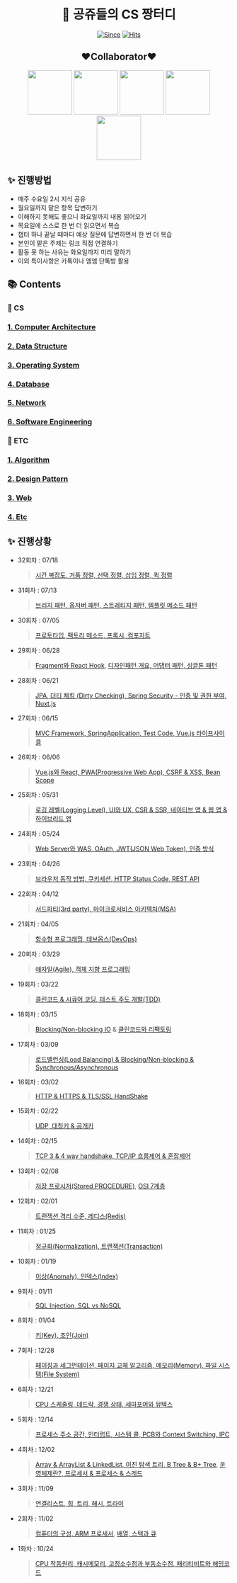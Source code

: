 <div align="center">
   
# :crown: 공쥬들의 CS 짱터디

[![Since](https://img.shields.io/badge/since-2022.10.19-333333.svg?style=flat-square)](https://github.com/SeoYeonBae/CS_study)
[![Hits](https://hits.seeyoufarm.com/api/count/incr/badge.svg?url=https%3A%2F%2Fgithub.com%2FSeoYeonBae%2FCS_study&count_bg=%23000000&title_bg=%23EFB0E9&icon=&icon_color=%23E7E7E7&title=hits&edge_flat=false)](https://hits.seeyoufarm.com)

   
## :heart:Collaborator:heart:
[<img src="https://user-images.githubusercontent.com/101535851/197534463-7804a8d6-13fc-427a-8e5f-533356329d64.png" width = 100>](https://github.com/SeoYeonBae)
[<img src="https://user-images.githubusercontent.com/101535851/197529689-8f333988-5396-4528-862f-78143f94e0de.png" width = 100>](https://github.com/YunjooK)
[<img src="https://user-images.githubusercontent.com/101535851/197529776-f8dae22d-ad7c-4f4d-9888-ed80dc32b277.png" width = 100>](https://github.com/seoyeong8081)
[<img src="https://avatars.githubusercontent.com/u/69101568?v=4" width = 100>](https://github.com/jangyejoo)
[<img src="https://user-images.githubusercontent.com/101535851/198839477-67b2efc8-a772-4bca-ac8b-51768ded8ae2.png" width = 100>](https://github.com/Han7sunny)
</div>

## **:sparkles: 진행방법**

- 매주 수요일 2시 지식 공유
- 월요일까지 맡은 항목 답변하기
- 이해하지 못해도 좋으니 화요일까지 내용 읽어오기
- 목요일에 스스로 한 번 더 읽으면서 복습
- 챕터 하나 끝날 때마다 예상 질문에 답변하면서 한 번 더 복습
- 본인이 맡은 주제는 링크 직접 연결하기
- 활동 못 하는 사유는 화요일까지 미리 말하기
- 이외 특이사항은 카톡이나 엠엠 단톡방 활용

## **📚 Contents**
### 📌 CS
### **[1. Computer Architecture](https://github.com/SeoYeonBae/CS_study/tree/main/ComputerArchitecture)**
### **[2. Data Structure](https://github.com/SeoYeonBae/CS_study/tree/main/DataStructure)**
### **[3. Operating System](https://github.com/SeoYeonBae/CS_study/tree/main/OperatingSystem)**
### **[4. Database](https://github.com/SeoYeonBae/CS_study/tree/main/DataBase)**
### **[5. Network](https://github.com/SeoYeonBae/CS_study/tree/main/Network)**
### **[6. Software Engineering](https://github.com/SeoYeonBae/CS_study/tree/main/SoftwareEngineering)**
### 📌 ETC
### **[1. Algorithm](https://github.com/SeoYeonBae/CS_study/tree/main/Algoritm)**
### **[2. Design Pattern](https://github.com/SeoYeonBae/CS_study/tree/main/DesignPattern)**
### **[3. Web](https://github.com/SeoYeonBae/CS_study/tree/main/web)**
### **[4. Etc](https://github.com/SeoYeonBae/CS_study/tree/main/Etc)**

## **:sparkles: 진행상황**

- 32회차 : 07/18

   >[시간 복잡도, 거품 정렬, 선택 정렬, 삽입 정렬, 퀵 정렬](https://github.com/SeoYeonBae/CS_study/tree/main/Algoritm)


- 31회차 : 07/13

  >[브리지 패턴, 옵저버 패턴, 스트레티지 패턴, 템플릿 메소드 패턴](https://github.com/SeoYeonBae/CS_study/tree/main/DesignPattern)

- 30회차 : 07/05

   >[프로토타입, 팩토리 메소드, 프록시, 컴포지트](https://github.com/SeoYeonBae/CS_study/tree/main/DesignPattern)
  
- 29회차 : 06/28

   > [Fragment와 React Hook](https://github.com/SeoYeonBae/CS_study/tree/main/web), [디자인패턴 개요, 어댑터 패턴, 싱글톤 패턴](https://github.com/SeoYeonBae/CS_study/tree/main/DesignPattern)

- 28회차 : 06/21

   > [JPA, 더티 체킹 (Dirty Checking), Spring Security - 인증 및 권한 부여, Nuxt.js](https://github.com/SeoYeonBae/CS_study/tree/main/web)
   
- 27회차 : 06/15

   > [MVC Framework, SpringApplication, Test Code, Vue.js 라이프사이클](https://github.com/SeoYeonBae/CS_study/tree/main/web)

- 26회차 : 06/06

   > [Vue.js와 React, PWA(Progressive Web App), CSRF & XSS, Bean Scope](https://github.com/SeoYeonBae/CS_study/tree/main/web)

- 25회차 : 05/31

   > [로깅 레벨(Logging Level), UI와 UX, CSR & SSR, 네이티브 앱 & 웹 앱 & 하이브리드 앱](https://github.com/SeoYeonBae/CS_study/tree/main/web)

- 24회차 : 05/24

   > [Web Server와 WAS, OAuth, JWT(JSON Web Token), 인증 방식](https://github.com/SeoYeonBae/CS_study/tree/main/web)
 
- 23회차 : 04/26

   > [브라우저 동작 방법, 쿠키세션, HTTP Status Code, REST API](https://github.com/SeoYeonBae/CS_study/tree/main/web)
   
- 22회차 : 04/12

   > [서드파티(3rd party), 마이크로서비스 아키텍처(MSA)](https://github.com/SeoYeonBae/CS_study/tree/main/SoftwareEngineering)
   
- 21회차 : 04/05

   > [함수형 프로그래밍, 데브옵스(DevOps)](https://github.com/SeoYeonBae/CS_study/tree/main/SoftwareEngineering)

- 20회차 : 03/29

   > [애자일(Agile), 객체 지향 프로그래밍](https://github.com/SeoYeonBae/CS_study/tree/main/SoftwareEngineering)
   
- 19회차 : 03/22

   > [클린코드 & 시큐어 코딩, 테스트 주도 개발(TDD)](https://github.com/SeoYeonBae/CS_study/tree/main/SoftwareEngineering)

- 18회차 : 03/15

   > [Blocking/Non-blocking IO](https://github.com/SeoYeonBae/CS_study/tree/main/Network) & [클린코드와 리팩토링](https://github.com/SeoYeonBae/CS_study/tree/main/SoftwareEngineering)

- 17회차 : 03/09

   > [로드밸런싱(Load Balancing) & Blocking/Non-blocking & Synchronous/Asynchronous](https://github.com/SeoYeonBae/CS_study/tree/main/Network)

- 16회차 : 03/02

   > [HTTP & HTTPS & TLS/SSL HandShake](https://github.com/SeoYeonBae/CS_study/tree/main/Network)

- 15회차 : 02/22

   > [UDP, 대칭키 & 공개키](https://github.com/SeoYeonBae/CS_study/tree/main/Network)

- 14회차 : 02/15

   > [TCP 3 & 4 way handshake, TCP/IP 흐름제어 & 혼잡제어](https://github.com/SeoYeonBae/CS_study/tree/main/Network)
   
- 13회차 : 02/08

   > [저장 프로시저(Stored PROCEDURE)](https://github.com/SeoYeonBae/CS_study/tree/main/README.md), [OSI 7계층](https://github.com/SeoYeonBae/CS_study/tree/main/Network)

- 12회차 : 02/01

   > [트랜잭션 격리 수준, 레디스(Redis)](https://github.com/SeoYeonBae/CS_study/tree/main/DataBase)

- 11회차 : 01/25

   > [정규화(Normalization), 트랜잭션(Transaction)](https://github.com/SeoYeonBae/CS_study/tree/main/DataBase)

- 10회차 : 01/19

   > [이상(Anomaly), 인덱스(Index)](https://github.com/SeoYeonBae/CS_study/tree/main/DataBase)

- 9회차 : 01/11

   > [SQL Injection, SQL vs NoSQL](https://github.com/SeoYeonBae/CS_study/tree/main/DataBase)

- 8회차 : 01/04

   > [키(Key), 조인(Join)](https://github.com/SeoYeonBae/CS_study/tree/main/DataBase)
   
- 7회차 : 12/28

   > [페이징과 세그먼테이션, 페이지 교체 알고리즘, 메모리(Memory), 파일 시스템(File System)](https://github.com/SeoYeonBae/CS_study/tree/main/OperatingSystem)
   
- 6회차 : 12/21

   > [CPU 스케줄링, 데드락, 경쟁 상태, 세마포어와 뮤텍스](https://github.com/SeoYeonBae/CS_study/tree/main/OperatingSystem)
   
- 5회차 : 12/14

   > [프로세스 주소 공간, 인터럽트, 시스템 콜, PCB와 Context Switching, IPC](https://github.com/SeoYeonBae/CS_study/tree/main/OperatingSystem)
   
- 4회차 : 12/02

   > [Array & ArrayList & LinkedList, 이진 탐색 트리, B Tree & B+ Tree](https://github.com/SeoYeonBae/CS_study/tree/main/DataStructure), [운영체제란?, 프로세서 & 프로세스 & 스레드](https://github.com/SeoYeonBae/CS_study/tree/main/OperatingSystem)
  
- 3회차 : 11/09

   > [연결리스트, 힙, 트리, 해시, 트라이](https://github.com/SeoYeonBae/CS_study/tree/main/DataStructure)

- 2회차 : 11/02
   
   > [컴퓨터의 구성, ARM 프로세서](https://github.com/SeoYeonBae/CS_study/tree/main/ComputerArchitecture),  [배열, 스택과 큐](https://github.com/SeoYeonBae/CS_study/tree/main/DataStructure)

- 1화차 : 10/24

   > [CPU 작동원리, 캐시메모리, 고정소수점과 부동소수점, 패리티비트와 해밍코드](https://github.com/SeoYeonBae/CS_study/tree/main/ComputerArchitecture)
